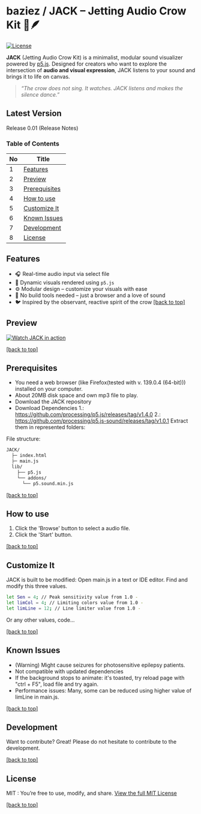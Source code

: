 # baziez / JACK – Jetting Audio Crow Kit 🖤🪶

[![License](https://img.shields.io/:license-mit-blue.svg)](https://github.com/baziez/JACK/blob/main/LICENSE)

**JACK** (Jetting Audio Crow Kit) is a minimalist, modular sound visualizer powered by [p5.js](https://p5js.org/). Designed for creators who want to explore the intersection of **audio and visual expression**, JACK listens to your sound and brings it to life on canvas.

> *“The crow does not sing. It watches. JACK listens and makes the silence dance.”*

Latest Version
----
Release 0.01 (Release Notes)

### Table of Contents
| No | Title                                     |
|----|-------------------------------------------|
| 1  | [Features](#features)                     |
| 2  | [Preview](#preview)	                     |
| 3  | [Prerequisites](#prerequisites)           |
| 4  | [How to use](#how-to-use)                 |
| 5  | [Customize It](#customize-it)             |
| 6  | [Known Issues](#known-issues)             |
| 7  | [Development](#development)               |
| 8  | [License](#license)				         |

Features
----
- 🎧 Real-time audio input via select file
- 🎨 Dynamic visuals rendered using `p5.js`
- ⚙️ Modular design – customize your visuals with ease
- 📂 No build tools needed – just a browser and a love of sound
- 🐦 Inspired by the observant, reactive spirit of the crow
[[back to top]](#table-of-contents)


Preview
----
[![Watch JACK in action](https://img.youtube.com/vi/jLbCVrcWL6A/0.jpg)](https://youtu.be/jLbCVrcWL6A)

[[back to top]](#table-of-contents)

Prerequisites
----
  - You need a web browser (like Firefox(tested with v. 139.0.4 (64-bit))) installed on your computer.
  - About 20MB disk space and own mp3 file to play.
  - Download the JACK repository 
  - Download Dependencies
1.: https://github.com/processing/p5.js/releases/tag/v1.4.0
2.: https://github.com/processing/p5.js-sound/releases/tag/v1.0.1
  Extract them in represented folders:

File structure:
```sh
JACK/
  ├─ index.html
  ├─ main.js
  lib/
    ├── p5.js
    └── addons/
      └── p5.sound.min.js
```

  
[[back to top]](#table-of-contents)


How to use
----
1. Click the 'Browse' button to select a audio file.
2. Click the 'Start' button.

[[back to top]](#table-of-contents)


Customize It
----
JACK is built to be modified:
Open main.js in a text or IDE editor. 
Find and modify this three values.
```sh
let Sen = 4; // Peak sensitivity value from 1.0 -
let limCol = 4; // Limiting colors value from 1.0 -
let limLine = 12; // Line limiter value from 1.0 -
```
Or any other values, code...

[[back to top]](#table-of-contents)


Known Issues
----
* (Warning) Might cause seizures for photosensitive epilepsy patients.
* Not compatible with updated dependencies
* If the background stops to animate: it's toasted, try reload page with "ctrl + F5", load file and try again.
* Performance issues: Many, some can be reduced using higher value of limLine in main.js.

[[back to top]](#table-of-contents)

Development
----

Want to contribute? Great! Please do not hesitate to contribute to the development.

[[back to top]](#table-of-contents)


License
----
MIT : You’re free to use, modify, and share.
[View the full MIT License](https://github.com/baziez/JACK/blob/main/LICENSE)

[[back to top]](#table-of-contents)

